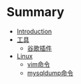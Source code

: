 # Summary

* [Introduction](README.md)
* [工具]()
	* [谷歌插件](Google_ext/gg-extension.md)
* [Linux]()
	* [vim命令](Linux/vim.md)
	* [mysqldump命令](Linux/mysqldump.md)
